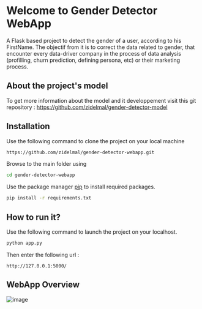 # Welcome to Gender Detector WebApp

A Flask based project to detect the gender of a user, according to his FirstName.
The objectif from it is to correct the data related to gender, that encounter every data-driver company in the process of data analysis (profilling, churn prediction, defining persona, etc) or their marketing process.

## About the project's model

To get more information about the model and it developpement visit this git repository : https://github.com/zidelmal/gender-detector-model

## Installation

Use the following command to clone the project on your local machine
```bash
https://github.com/zidelmal/gender-detector-webapp.git
```
Browse to the main folder using
```bash
cd gender-detector-webapp
```

Use the package manager [pip](https://pip.pypa.io/en/stable/) to install required packages.

```bash
pip install -r requirements.txt
```

## How to run it?

Use the following command to launch the project on your localhost.

```bash
python app.py
```
Then enter the following url :
```
http://127.0.0.1:5000/
```

## WebApp Overview

![image](https://user-images.githubusercontent.com/88236219/226205360-0f012b32-cd4d-43da-806b-49c30053e601.png)
